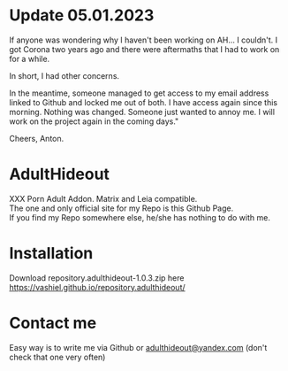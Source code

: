 # Update 05.01.2023
If anyone was wondering why I haven't been working on AH... I couldn't. I got Corona two years ago and there were aftermaths that I had to work on for a while.

In short, I had other concerns. 

In the meantime, someone managed to get access to my email address linked to Github and locked me out of both. I have access again since this morning. Nothing was changed. Someone just wanted to annoy me. I will work on the project again in the coming days."

Cheers, Anton.

# AdultHideout
XXX Porn Adult Addon. Matrix and Leia compatible.<br />
The one and only official site for my Repo is this Github Page.<br />
If you find my Repo somewhere else, he/she has nothing to do with me.

# Installation
Download repository.adulthideout-1.0.3.zip here https://vashiel.github.io/repository.adulthideout/

# Contact me
Easy way is to write me via Github or adulthideout@yandex.com (don't check that one very often)
